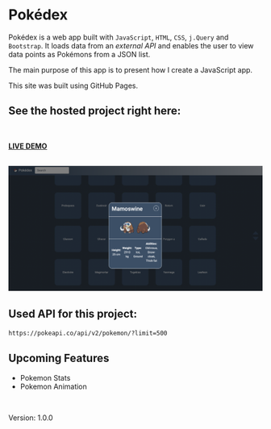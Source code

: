 # Pokédex

Pokédex is a web app built with `JavaScript`, `HTML`, `CSS`, `j.Query` and `Bootstrap`.
It loads data from an *external API* and enables the user to view data points as Pokémons from a JSON list.

The main purpose of this app is to present how I create a JavaScript app.<br>

This site was built using GitHub Pages.
<br>

## See the hosted project right here:
<br>

<strong>[LIVE DEMO](https://koola123.github.io/Pokedex/)</strong>

![]()
![Pokédex](img/pokedex.png)


## Used API for this project:
```html
https://pokeapi.co/api/v2/pokemon/?limit=500
```

## Upcoming Features
* Pokemon Stats
* Pokemon Animation

<br>

Version: 1.0.0

